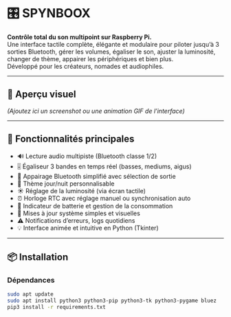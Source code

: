 # 🎛️ SPYNBOOX

**Contrôle total du son multipoint sur Raspberry Pi.**  
Une interface tactile complète, élégante et modulaire pour piloter jusqu’à 3 sorties Bluetooth, gérer les volumes, égaliser le son, ajuster la luminosité, changer de thème, appairer les périphériques et bien plus.  
Développé pour les créateurs, nomades et audiophiles.

---

## 📸 Aperçu visuel

*(Ajoutez ici un screenshot ou une animation GIF de l’interface)*

---

## 🚀 Fonctionnalités principales

- 🔊 Lecture audio multipiste (Bluetooth classe 1/2)
- 🎚️ Égaliseur 3 bandes en temps réel (basses, mediums, aigus)
- 📡 Appairage Bluetooth simplifié avec sélection de sortie
- 🌙 Thème jour/nuit personnalisable
- ☀️ Réglage de la luminosité (via écran tactile)
- ⏰ Horloge RTC avec réglage manuel ou synchronisation auto
- 🔋 Indicateur de batterie et gestion de la consommation
- 📁 Mises à jour système simples et visuelles
- ⚠️ Notifications d’erreurs, logs quotidiens
- 💡 Interface animée et intuitive en Python (Tkinter)

---

## 📦 Installation

### Dépendances

```bash
sudo apt update
sudo apt install python3 python3-pip python3-tk python3-pygame bluez
pip3 install -r requirements.txt
